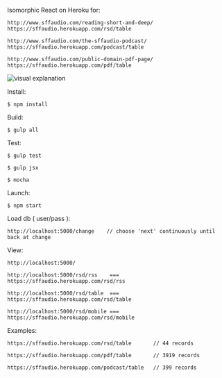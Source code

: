 
Isomorphic React on Heroku for: 

    http://www.sffaudio.com/reading-short-and-deep/
    https://sffaudio.herokuapp.com/rsd/table

    http://www.sffaudio.com/the-sffaudio-podcast/
    https://sffaudio.herokuapp.com/podcast/table

    http://www.sffaudio.com/public-domain-pdf-page/
    https://sffaudio.herokuapp.com/pdf/table
    
![visual explanation](https://nyc3.digitaloceanspaces.com/steen/isometric-react.png)

Install:

    $ npm install

Build:

    $ gulp all

Test:

    $ gulp test

    $ gulp jsx

    $ mocha

Launch:

    $ npm start

Load db ( user/pass ):

    http://localhost:5000/change    // choose 'next' continuously until back at change

View:

    http://localhost:5000/

    http://localhost:5000/rsd/rss    === https://sffaudio.herokuapp.com/rsd/rss

    http://localhost:5000/rsd/table  === https://sffaudio.herokuapp.com/rsd/table

    http://localhost:5000/rsd/mobile === https://sffaudio.herokuapp.com/rsd/mobile

Examples:

    https://sffaudio.herokuapp.com/rsd/table       // 44 records

    https://sffaudio.herokuapp.com/pdf/table       // 3919 records

    https://sffaudio.herokuapp.com/podcast/table   // 399 records
